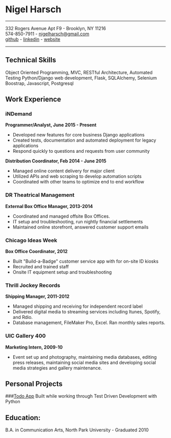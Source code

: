 # Nigel Harsch

--- 
332 Rogers Avenue Apt F9 - Brooklyn, NY 11216 <br />
574-850-7911 - nigelharsch@gmail.com <br />
[github](http://github.com/nharsch) - 
[linkedin](http://linkedin.com/in/nigelharsch) - 
[website](http://nigelharsch.com)

---
## Technical Skills 
Object Oriented Programming, MVC, RESTful Architecture, 
Automated Testing Python/Django web development, Flask, SQLAlchemy, Selenium
Boostrap, Javascript, Postgresql

## Work Experience

### iNDemand
**Programmer/Analyst, June 2015 - Present**

* Developed new features for core business Django applications
* Created tests, documentation and automated deployment for legacy applications
* Respond quickly to questions and requests from user community

**Distribution Coordinator, Feb 2014 - June 2015**

* Managed online content delivery for major client
* Utilized APIs and web scraping to develop automation scripts
* Coordinated with other teams to optimize end to end workflow

### DR Theatrical Management
**External Box Office Manager, 2013-2014**

* Coordinated and managed offsite Box Offices.
* IT setup and troubleshooting, run nightly financial settlements
* Maintained online storefront, answered customer support emails 

### Chicago Ideas Week
**Box Office Coordinator, 2012**

* Built "Build-a-Badge" customer service app with for on-site ID kiosks
* Recruited and trained staff
* Onsite IT equipment setup and troubleshooting

### Thrill Jockey Records
**Shipping Manager, 2011-2012**

* Managed shipping and receiving for independent record label
* Delivered digital media to streaming services including Itunes, Spotify, and Rdio.
* Database management, FileMaker Pro, Excel. Ran monthly sales reports.

### UIC Gallery 400
**Marketing Intern, 2009-10**

* Event set up and photography, maintaining media databases, editing press releases, maintaining social media sites and developing social media strategies and gallery maintenance.

## Personal Projects
###[Todo App](http://todo.nigelharsch.com)
Built while working through Test Driven Development with Python

## Education:
B.A. in Communication Arts, North Park University - Graduated 2010


